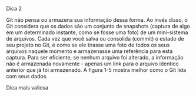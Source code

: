 Dica 2

Git não pensa ou armazena sua informação dessa forma. Ao invés disso, o Git considera que os dados são um conjunto de snapshots (captura de algo em um determinado instante, como se fosse uma foto) de um mini-sistema de arquivos. Cada vez que você salva ou consolida (commit) o estado de seu projeto no Git, é como se ele tirasse uma foto de todos os seus arquivos naquele momento e armazenasse uma referência para esta captura. Para ser eficiente, se nenhum arquivo foi alterado, a informação não é armazenada novamente - apenas um link para o arquivo identico anterior que já foi armazenado. A figura 1-5 mostra melhor como o Git lida com seus dados.

Dica mais valiosa 
